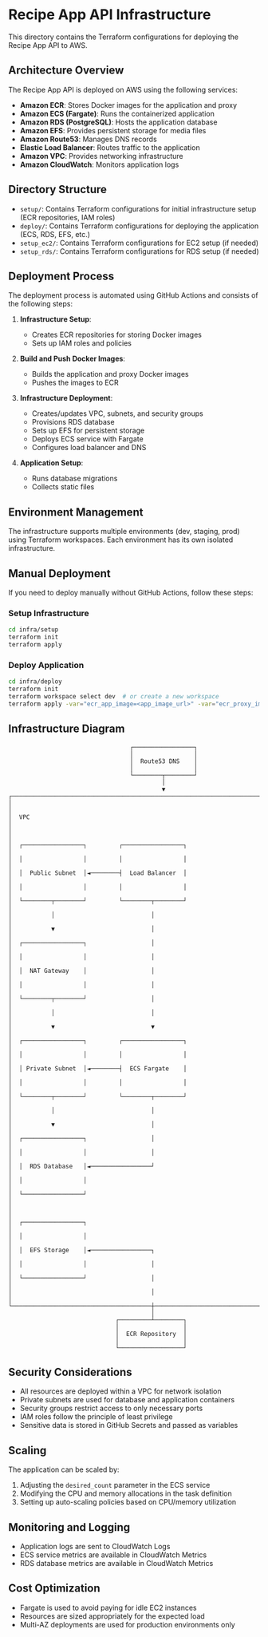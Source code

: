 # Recipe App API Infrastructure

This directory contains the Terraform configurations for deploying the Recipe App API to AWS.

## Architecture Overview

The Recipe App API is deployed on AWS using the following services:

- **Amazon ECR**: Stores Docker images for the application and proxy
- **Amazon ECS (Fargate)**: Runs the containerized application
- **Amazon RDS (PostgreSQL)**: Hosts the application database
- **Amazon EFS**: Provides persistent storage for media files
- **Amazon Route53**: Manages DNS records
- **Elastic Load Balancer**: Routes traffic to the application
- **Amazon VPC**: Provides networking infrastructure
- **Amazon CloudWatch**: Monitors application logs

## Directory Structure

- `setup/`: Contains Terraform configurations for initial infrastructure setup (ECR repositories, IAM roles)
- `deploy/`: Contains Terraform configurations for deploying the application (ECS, RDS, EFS, etc.)
- `setup_ec2/`: Contains Terraform configurations for EC2 setup (if needed)
- `setup_rds/`: Contains Terraform configurations for RDS setup (if needed)

## Deployment Process

The deployment process is automated using GitHub Actions and consists of the following steps:

1. **Infrastructure Setup**:
   - Creates ECR repositories for storing Docker images
   - Sets up IAM roles and policies

2. **Build and Push Docker Images**:
   - Builds the application and proxy Docker images
   - Pushes the images to ECR

3. **Infrastructure Deployment**:
   - Creates/updates VPC, subnets, and security groups
   - Provisions RDS database
   - Sets up EFS for persistent storage
   - Deploys ECS service with Fargate
   - Configures load balancer and DNS

4. **Application Setup**:
   - Runs database migrations
   - Collects static files

## Environment Management

The infrastructure supports multiple environments (dev, staging, prod) using Terraform workspaces. Each environment has its own isolated infrastructure.

## Manual Deployment

If you need to deploy manually without GitHub Actions, follow these steps:

### Setup Infrastructure

```bash
cd infra/setup
terraform init
terraform apply
```

### Deploy Application

```bash
cd infra/deploy
terraform init
terraform workspace select dev  # or create a new workspace
terraform apply -var="ecr_app_image=<app_image_url>" -var="ecr_proxy_image=<proxy_image_url>" -var="django_secret_key=<secret_key>"
```

## Infrastructure Diagram

```
                                  ┌─────────────────┐
                                  │                 │
                                  │  Route53 DNS    │
                                  │                 │
                                  └────────┬────────┘
                                           │
                                           ▼
┌─────────────────────────────────────────────────────────────────────┐
│                                                                     │
│  VPC                                                                │
│                                                                     │
│  ┌─────────────────┐         ┌─────────────────┐                    │
│  │                 │         │                 │                    │
│  │  Public Subnet  │◄────────┤  Load Balancer  │                    │
│  │                 │         │                 │                    │
│  └────────┬────────┘         └────────┬────────┘                    │
│           │                           │                             │
│           ▼                           │                             │
│  ┌─────────────────┐                  │                             │
│  │                 │                  │                             │
│  │  NAT Gateway    │                  │                             │
│  │                 │                  │                             │
│  └────────┬────────┘                  │                             │
│           │                           │                             │
│           ▼                           ▼                             │
│  ┌─────────────────┐         ┌─────────────────┐                    │
│  │                 │         │                 │                    │
│  │ Private Subnet  │◄────────┤  ECS Fargate    │                    │
│  │                 │         │                 │                    │
│  └────────┬────────┘         └────────┬────────┘                    │
│           │                           │                             │
│           ▼                           │                             │
│  ┌─────────────────┐                  │                             │
│  │                 │                  │                             │
│  │  RDS Database   │◄─────────────────┘                             │
│  │                 │                                                │
│  └─────────────────┘                                                │
│                                                                     │
│  ┌─────────────────┐                                                │
│  │                 │                                                │
│  │  EFS Storage    │◄─────────────────┐                             │
│  │                 │                  │                             │
│  └─────────────────┘                  │                             │
│                                       │                             │
└───────────────────────────────────────┼─────────────────────────────┘
                                        │
                              ┌─────────┴────────┐
                              │                  │
                              │  ECR Repository  │
                              │                  │
                              └──────────────────┘
```

## Security Considerations

- All resources are deployed within a VPC for network isolation
- Private subnets are used for database and application containers
- Security groups restrict access to only necessary ports
- IAM roles follow the principle of least privilege
- Sensitive data is stored in GitHub Secrets and passed as variables

## Scaling

The application can be scaled by:

1. Adjusting the `desired_count` parameter in the ECS service
2. Modifying the CPU and memory allocations in the task definition
3. Setting up auto-scaling policies based on CPU/memory utilization

## Monitoring and Logging

- Application logs are sent to CloudWatch Logs
- ECS service metrics are available in CloudWatch Metrics
- RDS database metrics are available in CloudWatch Metrics

## Cost Optimization

- Fargate is used to avoid paying for idle EC2 instances
- Resources are sized appropriately for the expected load
- Multi-AZ deployments are used for production environments only
